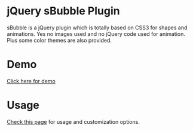 jQuery sBubble Plugin
=======

sBubble is a jQuery plugin which is totally based on CSS3 for shapes and animations. Yes no images used and no jQuery code used for animation. Plus some color themes are also provided.

# Demo
[Click here for demo](http://www.ifadey.com/demos/17_jquery-sBubble/)

# Usage
[Check this page](http://www.ifadey.com/2013/01/sbubble-jquery-css3-tooltip-plugin) for usage and customization options.
